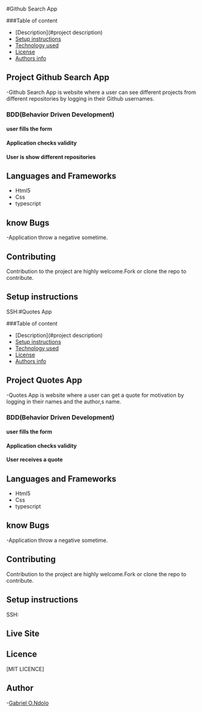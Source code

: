 #Github Search App

###Table of content

- [Description](#project description)
- [Setup instructions](#setup-instructions)
- [Technology used](#language-and-frameworks)
- [License](#license)
- [Authors info](#Author)

## Project Github Search App

-Github Search App is website where a user can see different projects from different repositories by logging in their Github usernames.

### BDD(Behavior Driven Development)

#### user fills the form

#### Application checks validity

#### User is show different repositories

## Languages and Frameworks

- Html5
- Css
- typescript

## know Bugs

-Application throw a negative sometime.

## Contributing

Contribution to the project are highly welcome.Fork or clone the repo to contribute.

## Setup instructions

SSH:#Quotes App

###Table of content

- [Description](#project description)
- [Setup instructions](#setup-instructions)
- [Technology used](#language-and-frameworks)
- [License](#license)
- [Authors info](#Author)

## Project Quotes App

-Quotes App is website where a user can get a quote for motivation by logging in their names and the author,s name.

### BDD(Behavior Driven Development)

#### user fills the form

#### Application checks validity

#### User receives a quote

## Languages and Frameworks

- Html5
- Css
- typescript

## know Bugs

-Application throw a negative sometime.

## Contributing

Contribution to the project are highly welcome.Fork or clone the repo to contribute.

## Setup instructions

SSH:

## Live Site


## Licence

[MIT LICENCE]

## Author

-[Gabriel O.Ndolo](https://github.com/Geb54g)

